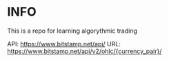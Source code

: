 # INFO

This is a repo for learning algorythmic trading

API: https://www.bitstamp.net/api/
URL: https://www.bitstamp.net/api/v2/ohlc/{currency_pair}/